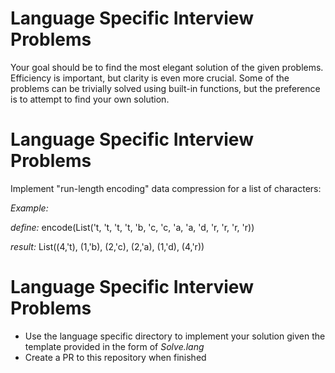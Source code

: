 # Language Specific Interview Problems

Your goal should be to find the most elegant solution of the given problems. Efficiency is important, but clarity is even
more crucial. Some of the problems can be trivially solved using built-in functions, but the preference is to attempt to
find your own solution.

# Language Specific Interview Problems

Implement "run-length encoding" data compression for a list of characters:

*Example:*

 *define:* encode(List('t, 't, 't, 't, 'b, 'c, 'c, 'a, 'a, 'd, 'r, 'r, 'r, 'r))

 *result:* List((4,'t), (1,'b), (2,'c), (2,'a), (1,'d), (4,'r))
 
 # Language Specific Interview Problems

* Use the language specific directory to implement your solution given the template provided in the form of _Solve.lang_
* Create a PR to this repository when finished
